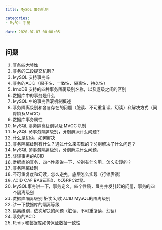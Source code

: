 ```yaml
---
title: MySQL 事务机制

categories:
- MySQL 手册

date: 2020-07-07 00:00:05
---
```


## 问题
1. 事务四大特性
1. 事务的二段提交机制？
1. MySQL 支持事务吗
1. 事务的ACID（原子性、一致性、隔离性、持久性）
1. InnoDB 支持的四种事务隔离级别名称，以及逐级之间的区别
1. 数据库中的事务是什么
1. MySQL 中的事务回滚机制概述
1. 事务隔离级别和各自存在的问题（脏读、不可重复读、幻读）和解决方式（间隙锁及MVCC）
1. 数据库事务属性
1. MySQL 事务隔离级别以及 MVCC 机制
1. MySQL 的事务隔离级别，分别解决什么问题？
1. 什么是幻读，如何解决
1. 事务隔离级别有什么？通过什么来实现的？分别解决了什么问题？
1. MySQL 的事务隔离级别，分别解决什么问题。
1. 谈谈事务的ACID
1. 数据库的事务，四个性质说一下，分别有什么用，怎么实现的？
1. 事务隔离级别
1. 不可重复度和幻读，怎么避免，底层怎么实现（行锁表锁）
1. ACID CAP BASE理论，以及RPC过程。
1. MySQL事务讲一下，事务定义，四个性质，事务并发引起的问题，事务的四个隔离级别
1. 数据库隔离级别 脏读 幻读 ACID MySQL的隔离级别
1. 讲一下数据库的隔离等级
1. 隔离级别，依次解决的问题（脏读、不可重复读、幻读）
1. 事务的ACID
1. Redis 和数据库如何保证数据一致性